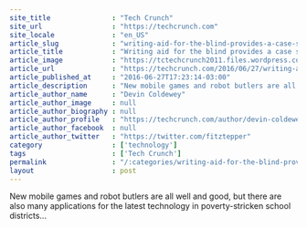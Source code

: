```yaml
---
site_title               : "Tech Crunch"
site_url                 : "https://techcrunch.com"
site_locale              : "en_US"
article_slug             : "writing-aid-for-the-blind-provides-a-case-study-for-compassionate-engineering-at-carnegie-mellon"
article_title            : "Writing aid for the blind provides a case study for “compassionate engineering” at Carnegie Mellon"
article_image            : "https://tctechcrunch2011.files.wordpress.com/2016/06/comp_eng.jpg?w=764&h=400&crop=1"
article_url              : "https://techcrunch.com/2016/06/27/writing-aid-for-the-blind-provides-a-case-study-for-compassionate-engineering-at-carnegie-mellon/"
article_published_at     : "2016-06-27T17:23:14-03:00"
article_description      : "New mobile games and robot butlers are all well and good, but there are also many applications for the latest technology in poverty-stricken school districts..."
article_author_name      : "Devin Coldewey"
article_author_image     : null
article_author_biography : null
article_author_profile   : "https://techcrunch.com/author/devin-coldewey/"
article_author_facebook  : null
article_author_twitter   : "https://twitter.com/fitztepper"
category                 : ['technology']
tags                     : ['Tech Crunch']
permalink                : "/:categories/writing-aid-for-the-blind-provides-a-case-study-for-compassionate-engineering-at-carnegie-mellon/"
layout                   : post
---
```


New mobile games and robot butlers are all well and good, but there are also many applications for the latest technology in poverty-stricken school districts...
